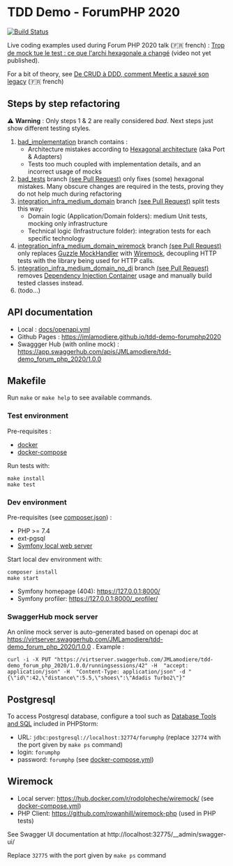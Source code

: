 # TDD Demo - ForumPHP 2020

[![Build Status](https://travis-ci.com/JMLamodiere/tdd-demo-forumphp2020.svg?branch=main)](https://travis-ci.com/JMLamodiere/tdd-demo-forumphp2020)

Live coding examples used during Forum PHP 2020 talk (:fr: french) : [Trop de mock tue le test : ce que l'archi hexagonale a changé](https://event.afup.org/forum-php-2020/programme-forum-php-2020/#3414)
(video not yet published).

For a bit of theory, see [De CRUD à DDD, comment Meetic a sauvé son legacy](https://afup.org/talks/3037-de-crud-a-ddd-comment-meetic-a-sauve-son-legacy) (:fr: french)

## Steps by step refactoring

:warning: **Warning** : Only steps 1 & 2 are really considered *bad*. Next steps just show different testing styles.

1. [bad_implementation](https://github.com/JMLamodiere/tdd-demo-forumphp2020/tree/bad_implementation) branch
contains :
    - Architecture mistakes according to [Hexagonal architecture](https://alistair.cockburn.us/hexagonal-architecture/) (aka Port & Adapters)
    - Tests too much coupled with implementation details, and an incorrect usage of mocks
1. [bad_tests](https://github.com/JMLamodiere/tdd-demo-forumphp2020/tree/bad_tests) branch
[(see Pull Request)](https://github.com/JMLamodiere/tdd-demo-forumphp2020/pull/12) only fixes (some) hexagonal mistakes.
Many obscure changes are required in the tests, proving they do not help much during refactoring
1. [integration_infra_medium_domain](https://github.com/JMLamodiere/tdd-demo-forumphp2020/tree/integration_infra_medium_domain) branch
[(see Pull Request)](https://github.com/JMLamodiere/tdd-demo-forumphp2020/pull/13) split tests this way:
    - Domain logic (Application/Domain folders): medium Unit tests, mocking only infrastructure
    - Technical logic (Infrastructure folder): integration tests for each specific technology
1. [integration_infra_medium_domain_wiremock](https://github.com/JMLamodiere/tdd-demo-forumphp2020/tree/integration_infra_medium_domain_wiremock) branch
[(see Pull Request)](https://github.com/JMLamodiere/tdd-demo-forumphp2020/pull/14)
only replaces [Guzzle MockHandler](https://docs.guzzlephp.org/en/stable/testing.html) with [Wiremock](#wiremock),
decoupling HTTP tests with the library being used for HTTP calls.
1. [integration_infra_medium_domain_no_di](https://github.com/JMLamodiere/tdd-demo-forumphp2020/tree/integration_infra_medium_domain_no_di) branch
   [(see Pull Request)](https://github.com/JMLamodiere/tdd-demo-forumphp2020/pull/15)
   removes [Dependency Injection Container](https://www.loosecouplings.com/2011/01/dependency-injection-using-di-container.html)
   usage and manually build tested classes instead.
1. (todo...)

## API documentation

- Local : [docs/openapi.yml](docs/openapi.yml)
- Github Pages : https://jmlamodiere.github.io/tdd-demo-forumphp2020
- Swaggger Hub (with online mock) : https://app.swaggerhub.com/apis/JMLamodiere/tdd-demo_forum_php_2020/1.0.0

## Makefile

Run `make` or `make help` to see available commands.

### Test environment

Pre-requisites :

- [docker](https://www.docker.com/)
- [docker-compose](https://docs.docker.com/compose/)

Run tests with:

    make install
    make test

### Dev environment

Pre-requisites (see [composer.json](composer.json)) :

- PHP >= 7.4
- ext-pgsql
- [Symfony local web server](https://symfony.com/doc/current/setup/symfony_server.html)

Start local dev environment with:

```
composer install
make start
```

- Symfony homepage (404): https://127.0.0.1:8000/
- Symfony profiler: https://127.0.0.1:8000/_profiler/

### SwaggerHub mock server

An online mock server is auto-generated based on openapi doc at https://virtserver.swaggerhub.com/JMLamodiere/tdd-demo_forum_php_2020/1.0.0 . Example :

    curl -i -X PUT "https://virtserver.swaggerhub.com/JMLamodiere/tdd-demo_forum_php_2020/1.0.0/runningsessions/42" -H  "accept: application/json" -H  "Content-Type: application/json" -d "{\"id\":42,\"distance\":5.5,\"shoes\":\"Adadis Turbo2\"}"

## Postgresql

To access Postgresql database, configure a tool such as
[Database Tools and SQL](https://www.jetbrains.com/help/phpstorm/connecting-to-a-database.html#connect-to-postgresql-database)
included in PHPStorm:

- URL: `jdbc:postgresql://localhost:32774/forumphp` (replace `32774` with the port given by `make ps` command)
- login: `forumphp`
- password: `forumphp` (see [docker-compose.yml](docker-compose.yml))

## Wiremock

- Local server: https://hub.docker.com/r/rodolpheche/wiremock/ (see [docker-compose.yml](docker-compose.yml))
- PHP Client: https://github.com/rowanhill/wiremock-php (used in PHP tests)

See Swagger UI documentation at http://localhost:32775/__admin/swagger-ui/

Replace `32775` with the port given by `make ps` command
